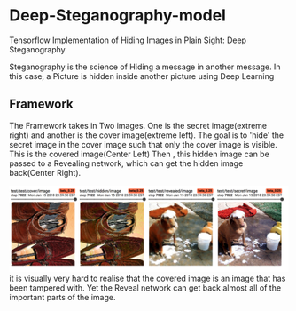 # Deep-Steganography-model

Tensorflow Implementation of Hiding Images in Plain Sight: Deep Steganography

Steganography is the science of Hiding a message in another message. In this case, a Picture is hidden inside another picture using Deep Learning

## Framework
The Framework takes in Two images. One is the secret image(extreme right) and another is the cover image(extreme left). The goal is to 'hide' the secret image in the cover image such that only the cover image is visible. This is the covered image(Center Left)
Then , this hidden image can be passed to a Revealing network, which can get the hidden image back(Center Right).

![Current System State](images/current_state.png)
it is visually very hard to realise that the covered image is an image that has been tampered with. Yet the Reveal network can get back almost all of the important parts of the image. 
